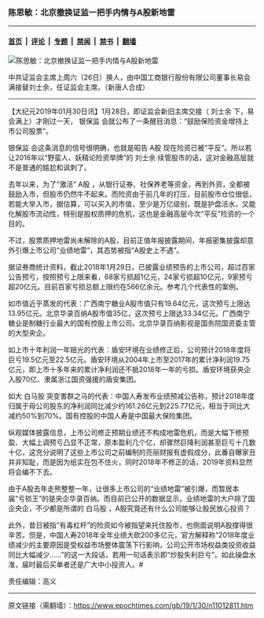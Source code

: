 ### 陈思敏：北京撤换证监一把手内情与A股新地雷

---

#### [首页](../../../..?n11012811) &nbsp;|&nbsp; [评论](../../../../../epoch-comment?n11012811) &nbsp;|&nbsp; [专题](../../../../../epoch-special?n11012811) &nbsp;|&nbsp; [禁闻](../../../../../epoch-news?n11012811) &nbsp;|&nbsp; [禁书](../../../../../books?n11012811) &nbsp;|&nbsp; [翻墙](https://github.com/gfw-breaker/nogfw/blob/master/README.md?n11012811)


<div><img alt="陈思敏：北京撤换证监一把手内情与A股新地雷" class="attachment-djy_600_400 size-djy_600_400 wp-post-image" src="https://i.epochtimes.com/assets/uploads/2019/01/7-26-600x371-1-600x371.jpg"/>
<div class="caption">
 <p>
  中共证监会主席上周六（26日）换人，由中国工商银行股份有限公司董事长易会满接替刘士余，任证监会主席。（新唐人合成）
 </p>
</div></div><hr/><div class="post_content" id="artbody" itemprop="articleBody">
 <!-- article content begin -->
 <p>
  【大纪元2019年01月30日讯】1月28日，即证监会新旧主席交接（
  <ok href="https://www.epochtimes.com/gb/tag/%E5%88%98%E5%A3%AB%E4%BD%99.html">
   刘士余
  </ok>
  下，易会满上）才刚过一天，
  <ok href="https://www.epochtimes.com/gb/tag/%E9%93%B6%E4%BF%9D%E7%9B%91.html">
   银保监
  </ok>
  会就公布了一条醒目消息：“鼓励保险资金增持上市公司股票”。
 </p>
 <p>
  <ok href="https://www.epochtimes.com/gb/tag/%E9%93%B6%E4%BF%9D%E7%9B%91.html">
   银保监
  </ok>
  会这条消息的信号很明确，也就是昭告
  <ok href="https://www.epochtimes.com/gb/tag/a%E8%82%A1.html">
   A股
  </ok>
  现在险资已被“平反”。所以若让2016年以“野蛮人、妖精论险资举牌”的
  <ok href="https://www.epochtimes.com/gb/tag/%E5%88%98%E5%A3%AB%E4%BD%99.html">
   刘士余
  </ok>
  续管股市的话，这对金融高层就不是普通的尴尬和讽刺了。
 </p>
 <p>
  去年以来，为了“激活”
  <ok href="https://www.epochtimes.com/gb/tag/a%E8%82%A1.html">
   A股
  </ok>
  ，从银行证券、社保养老等资金，再到外资，全都被鼓励入市，但股市仍然牛不起来。而险资由于前几年的打压，目前股市仓位很低，若能大举入市，据估算，可以买入的市值，至少是万亿级别，既是护盘活水，又能化解股市流动性，特别是股权质押的危机，这也是金融高层今次“平反”险资的一个目的。
 </p>
 <p>
  不过，股票质押地雷尚未解除的A股，目前正值年报披露期间，年报密集披露却意外引爆上市公司“业绩地雷”，其态势被指“A股史上不遇”。
 </p>
 <p>
  据证券商统计资料，截止2018年1月29日，已披露业绩预告的上市公司，超过百家公告预亏，按照预亏上限来看，68家亏损超1亿元，24家亏损超10亿元，9家预亏超20亿元。目前百家亏损总额上限约在566亿余元。参考几个代表性的案例。
 </p>
 <p>
  如市值近乎蒸发的代表：广西南宁糖业A股市值只有19.64亿元，这次预亏上限达13.95亿元。北京华录百纳A股市值35亿，这次预亏上限达33.34亿元。广西南宁糖业是制糖行业最大的国有控股上市公司。北京华录百纳影视是国务院国资委主管的大型央企。
 </p>
 <p>
  如上市十年利润一年赔光的代表：盾安环境在业绩修正后，公司预计2018年度将巨亏19.5亿元至22.5亿元。盾安环境从2004年上市至2017年的累计净利润19.75亿元，即上市十多年来的累计净利润还不抵2018年一年的亏损。盾安环境获央企入股70亿、隶属浙江国资强援的盾安集团。
 </p>
 <p>
  如大
  <ok href="https://www.epochtimes.com/gb/tag/%E7%99%BD%E9%A9%AC%E8%82%A1.html">
   白马股
  </ok>
  突变害群之马的代表：中国人寿发布业绩预减公告称，预计2018年度归属于母公司股东的净利润同比减少约161.26亿元到225.77亿元，相当于同比大减约50%到70%。国有控股的中国人寿是中国最大保险集团。
 </p>
 <p>
  纵观媒体披露信息，上市公司修正预期业绩还不构成地雷危机，而是大幅下修预盈、大幅上调预亏凸显不正常，原本盈利几个亿，却骤然巨降利润甚至巨亏十几数十亿，这充分说明了这些上市公司之前编制的亮丽财报有虚假成分，此番自曝家丑并非知耻，而是因为纸实在包不住火，同时2018年不修正的话，2019年资料显然将会编不下去。
 </p>
 <p>
  由于A股去年走熊整整一年，让很多上市公司的“业绩地雷”被引爆，而暂居本届“亏损王”的是央企华录百纳。而目前已公开的数据显示，业绩地雷的大户除了国企央企，不少都是所谓的
  <ok href="https://www.epochtimes.com/gb/tag/%E7%99%BD%E9%A9%AC%E8%82%A1.html">
   白马股
  </ok>
  ，A股究竟还有什么公司能够让股民放心投资？
 </p>
 <p>
  此外，昔日被指“有毒杠杆”的险资如今被指望来托住股市，也侧面说明A股撑得很辛苦。但是，中国人寿2018年全年业绩大砍200多亿元，官方解释称“2018年度业绩减少的主要原因是受权益市场整体震荡下行影响，公司公开市场权益类投资收益同比大幅减少……”的这一大段话，若用一句话表示即“炒股失利巨亏”。如此操盘水准，届时最后买单者还是广大中小投资人。#
 </p>
 <p>
  责任编辑：高义
 </p>
 <!-- article content end -->
 <div id="below_article_ad">
 </div>
</div>


---

原文链接（需翻墙）：https://www.epochtimes.com/gb/19/1/30/n11012811.htm